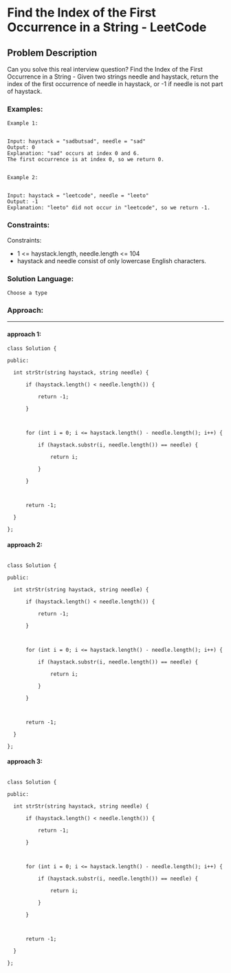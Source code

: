 # Find the Index of the First Occurrence in a String - LeetCode
  
  ## Problem Description
  
  Can you solve this real interview question? Find the Index of the First Occurrence in a String - Given two strings needle and haystack, return the index of the first occurrence of needle in haystack, or -1 if needle is not part of haystack.
  
  ### Examples:
  ```
  Example 1:


Input: haystack = "sadbutsad", needle = "sad"
Output: 0
Explanation: "sad" occurs at index 0 and 6.
The first occurrence is at index 0, so we return 0.


Example 2:


Input: haystack = "leetcode", needle = "leeto"
Output: -1
Explanation: "leeto" did not occur in "leetcode", so we return -1.
  ```
  
  ### Constraints:
  
  Constraints:

 * 1 <= haystack.length, needle.length <= 104
 * haystack and needle consist of only lowercase English characters.
  
  ### Solution Language:
  ```
  Choose a type
  ```
  
  ### Approach:
  ---

  #### approach 1:
  ```
  class Solution {

public:

    int strStr(string haystack, string needle) {

        if (haystack.length() < needle.length()) {

            return -1;

        }

        

        for (int i = 0; i <= haystack.length() - needle.length(); i++) {

            if (haystack.substr(i, needle.length()) == needle) {

                return i;

            }

        }

        

        return -1;        

    }

};
  ```
  

 

  #### approach 2: 

  ```  

 class Solution {

public:

    int strStr(string haystack, string needle) {

        if (haystack.length() < needle.length()) {

            return -1;

        }

        

        for (int i = 0; i <= haystack.length() - needle.length(); i++) {

            if (haystack.substr(i, needle.length()) == needle) {

                return i;

            }

        }

        

        return -1;        

    }

}; 

 ``` 

 

  #### approach 3: 

  ```  

 class Solution {

public:

    int strStr(string haystack, string needle) {

        if (haystack.length() < needle.length()) {

            return -1;

        }

        

        for (int i = 0; i <= haystack.length() - needle.length(); i++) {

            if (haystack.substr(i, needle.length()) == needle) {

                return i;

            }

        }

        

        return -1;        

    }

}; 

 ``` 
